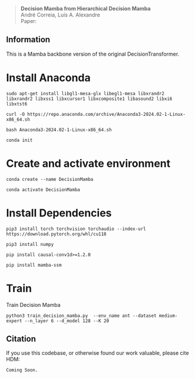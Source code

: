 > **Decision Mamba from Hierarchical Decision Mamba**\
> André Correia, Luís A. Alexandre\
> Paper: 

## Information

This is a Mamba backbone version of the original DecisionTransformer.

# Install Anaconda
```
sudo apt-get install libgl1-mesa-glx libegl1-mesa libxrandr2 libxrandr2 libxss1 libxcursor1 libxcomposite1 libasound2 libxi6 libxtst6

curl -O https://repo.anaconda.com/archive/Anaconda3-2024.02-1-Linux-x86_64.sh

bash Anaconda3-2024.02-1-Linux-x86_64.sh

conda init
```

# Create and activate environment
```
conda create --name DecisionMamba

conda activate DecisionMamba
```

# Install Dependencies
```
pip3 install torch torchvision torchaudio --index-url https://download.pytorch.org/whl/cu118

pip3 install numpy

pip install causal-conv1d>=1.2.0

pip install mamba-ssm
```

# Train

Train Decision Mamba

```
python3 train_decision_mamba.py  --env_name ant --dataset medium-expert --n_layer 6 --d_model 128 --K 20
```

## Citation

If you use this codebase, or otherwise found our work valuable, please cite HDM:
```
Coming Soon.
```

